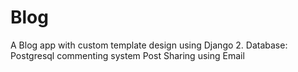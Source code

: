 # Blog
A Blog app with custom template design using Django 2.
Database: Postgresql
commenting system
Post Sharing using Email 
